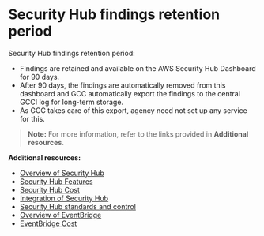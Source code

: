 # Security Hub findings retention period

Security Hub findings retention period:

- Findings are retained and available on the AWS Security Hub Dashboard for 90 days. 
- After 90 days, the findings are automatically removed from this dashboard and GCC automatically export the findings to the central GCCI log for long-term storage.
- As GCC takes care of this export, agency need not set up any service for this.

> **Note:** For more information, refer to the links provided in **Additional resources**.

**Additional resources:**

- [Overview of Security Hub](https://aws.amazon.com/security-hub/)
- [Security Hub Features](https://aws.amazon.com/security-hub/features)
- [Security Hub Cost](https://aws.amazon.com/security-hub/pricing/)
- [Integration of Security Hub](https://docs.aws.amazon.com/securityhub/latest/userguide/securityhub-settingup.html)
- [Security Hub standards and control](/C:/Users/gt-senks/AppData/Local/Microsoft/Windows/INetCache/Content.Outlook/D5DEQ5RN/5.%09https:/docs.aws.amazon.com/securityhub/latest/userguide/securityhub-standards.html)
- [Overview of EventBridge](https://docs.aws.amazon.com/eventbridge/latest/userguide/eb-what-is.html)
- [EventBridge Cost](https://aws.amazon.com/eventbridge/pricing/)

